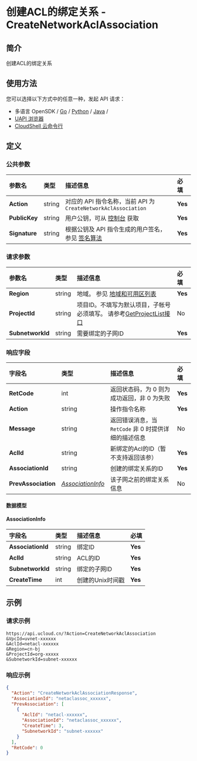 # 创建ACL的绑定关系 - CreateNetworkAclAssociation

## 简介

创建ACL的绑定关系






## 使用方法

您可以选择以下方式中的任意一种，发起 API 请求：
- 多语言 OpenSDK / [Go](https://github.com/ucloud/ucloud-sdk-go) / [Python](https://github.com/ucloud/ucloud-sdk-python3) / [Java](https://github.com/ucloud/ucloud-sdk-java) /
- [UAPI 浏览器](https://console.ucloud.cn/uapi/detail?id=CreateNetworkAclAssociation)
- [CloudShell 云命令行](https://shell.ucloud.cn/)


## 定义

### 公共参数

| 参数名 | 类型 | 描述信息 | 必填 |
|:---|:---|:---|:---|
| **Action**     | string  | 对应的 API 指令名称，当前 API 为 `CreateNetworkAclAssociation`                        | **Yes** |
| **PublicKey**  | string  | 用户公钥，可从 [控制台](https://console.ucloud.cn/uapi/apikey) 获取                                             | **Yes** |
| **Signature**  | string  | 根据公钥及 API 指令生成的用户签名，参见 [签名算法](api/summary/signature.md)  | **Yes** |

### 请求参数

| 参数名 | 类型 | 描述信息 | 必填 |
|:---|:---|:---|:---|
| **Region** | string | 地域。 参见 [地域和可用区列表](https://docs.ucloud.cn/api/summary/regionlist) |**Yes**|
| **ProjectId** | string | 项目ID。不填写为默认项目，子帐号必须填写。 请参考[GetProjectList接口](https://docs.ucloud.cn/api/summary/get_project_list) |No|
| **SubnetworkId** | string | 需要绑定的子网ID |**Yes**|

### 响应字段

| 字段名 | 类型 | 描述信息 | 必填 |
|:---|:---|:---|:---|
| **RetCode** | int | 返回状态码，为 0 则为成功返回，非 0 为失败 |**Yes**|
| **Action** | string | 操作指令名称 |**Yes**|
| **Message** | string | 返回错误消息，当 `RetCode` 非 0 时提供详细的描述信息 |No|
| **AclId** | string | 新绑定的Acl的ID（暂不支持返回该参） |**Yes**|
| **AssociationId** | string | 创建的绑定关系的ID |**Yes**|
| **PrevAssociation** | [*AssociationInfo*](#AssociationInfo) | 该子网之前的绑定关系信息 |No|

#### 数据模型


#### AssociationInfo

| 字段名 | 类型 | 描述信息 | 必填 |
|:---|:---|:---|:---|
| **AssociationId** | string | 绑定ID |**Yes**|
| **AclId** | string | ACL的ID |**Yes**|
| **SubnetworkId** | string | 绑定的子网ID |**Yes**|
| **CreateTime** | int | 创建的Unix时间戳 |**Yes**|

## 示例

### 请求示例
    
```
https://api.ucloud.cn/?Action=CreateNetworkAclAssociation
&VpcId=uvnet-xxxxxx
&AclId=netacl-xxxxxx
&Region=cn-bj
&ProjectId=org-xxxxx
&SubnetworkId=subnet-xxxxxx
```

### 响应示例
    
```json
{
  "Action": "CreateNetworkAclAssociationResponse",
  "AssociationId": "netaclassoc_xxxxxx",
  "PrevAssociation": [
    {
      "AclId": "netacl-xxxxxx",
      "AssociationId": "netaclassoc_xxxxxx",
      "CreateTime": 3,
      "SubnetworkId": "subnet-xxxxxx"
    }
  ],
  "RetCode": 0
}
```





